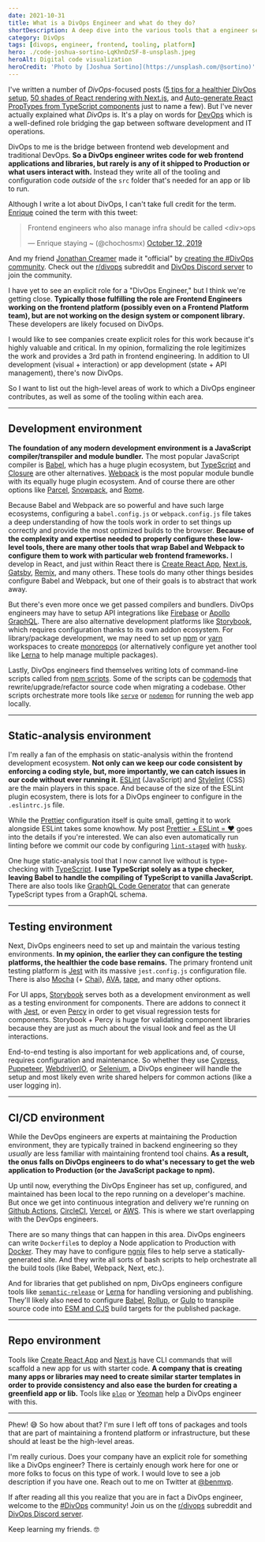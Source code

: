 ```yaml
---
date: 2021-10-31
title: What is a DivOps Engineer and what do they do?
shortDescription: A deep dive into the various tools that a engineer sets up & configures while maintaining the web frontend infrastructure
category: DivOps
tags: [divops, engineer, frontend, tooling, platform]
hero: ./code-joshua-sortino-LqKhnDzSF-8-unsplash.jpeg
heroAlt: Digital code visualization
heroCredit: 'Photo by [Joshua Sortino](https://unsplash.com/@sortino)'
---
```


I've written a number of _DivOps_-focused posts ([5 tips for a healthier DivOps setup](/blog/5-tips-healthier-divops-setup/), [50 shades of React rendering with Next.js](/blog/50-shades-react-rendering-nextjs/), and [Auto-generate React PropTypes from TypeScript components](/blog/auto-generate-react-prop-types-typescript-components/) just to name a few). But I've never actually explained what _DivOps_ is. It's a play on words for [DevOps](https://www.atlassian.com/devops) which is a well-defined role bridging the gap between software development and IT operations.

DivOps to me is the bridge between frontend web development and traditional DevOps. **So a DivOps engineer writes code for web frontend applications and libraries, but rarely is any of it shipped to Production or what users interact with.** Instead they write all of the tooling and configuration code _outside_ of the `src` folder that's needed for an app or lib to run.

Although I write a lot about DivOps, I can't take full credit for the term. [Enrique](https://twitter.com/chochosmx) coined the term with this tweet:

<blockquote class="twitter-tweet"><p lang="en" dir="ltr">Frontend engineers who also manage infra should be called &lt;div&gt;ops</p>&mdash; Enrique staying ~ (@chochosmx) <a href="https://twitter.com/chochosmx/status/1183045782095699968?ref_src=twsrc%5Etfw">October 12, 2019</a></blockquote>

And my friend [Jonathan Creamer](https://twitter.com/jcreamer898) made it "official" by [creating the #DivOps community](https://www.jonathancreamer.com/announcing-div-ops/). Check out the [r/divops](https://www.reddit.com/r/divops/) subreddit and [DivOps Discord server](https://discord.gg/Vvk67JDX6t) to join the community.

I have yet to see an explicit role for a "DivOps Engineer," but I think we're getting close. **Typically those fulfilling the role are Frontend Engineers working on the frontend platform (possibly even on a Frontend Platform team), but are not working on the design system or component library.** These developers are likely focused on DivOps.

I would like to see companies create explicit roles for this work because it's highly valuable and critical. In my opinion, formalizing the role legitimizes the work and provides a 3rd path in frontend engineering. In addition to UI development (visual + interaction) or app development (state + API management), there's now DivOps.

So I want to list out the high-level areas of work to which a DivOps engineer contributes, as well as some of the tooling within each area.

---

## Development environment

**The foundation of any modern development environment is a JavaScript compiler/transpiler and module bundler.** The most popular JavaScript compiler is [Babel](https://babeljs.io/), which has a huge plugin ecosystem, but [TypeScript](https://www.typescriptlang.org/) and [Closure](https://developers.google.com/closure/compiler) are other alternatives. [Webpack](https://webpack.js.org/) is the most popular module bundle with its equally huge plugin ecosystem. And of course there are other options like [Parcel](https://parceljs.org/), [Snowpack](https://www.snowpack.dev/), and [Rome](https://rome.tools/).

Because Babel and Webpack are so powerful and have such large ecosystems, configuring a `babel.config.js` or `webpack.config.js` file takes a deep understanding of how the tools work in order to set things up correctly and provide the most optimized builds to the browser. **Because of the complexity and expertise needed to properly configure these low-level tools, there are many other tools that wrap Babel and Webpack to configure them to work with particular web frontend frameworks.** I develop in React, and just within React there is [Create React App](https://create-react-app.dev/), [Next.js](https://nextjs.org/), [Gatsby](https://www.gatsbyjs.com/), [Remix](https://remix.run/), and many others. These tools do many other things besides configure Babel and Webpack, but one of their goals is to abstract that work away.

But there's even more once we get passed compilers and bundlers. DivOps engineers may have to setup API integrations like [Firebase](https://firebase.google.com/) or [Apollo GraphQL](https://www.apollographql.com/). There are also alternative development platforms like [Storybook](https://storybook.js.org/), which requires configuration thanks to its own addon ecosystem. For library/package development, we may need to set up [npm](https://docs.npmjs.com/cli/v7/using-npm/workspaces) or [yarn](https://yarnpkg.com/features/workspaces) workspaces to create [monorepos](https://yarnpkg.com/advanced/lexicon#monorepository) (or alternatively configure yet another tool like [Lerna](https://lerna.js.org/) to help manage multiple packages).

Lastly, DivOps engineers find themselves writing lots of command-line scripts called from [npm scripts](https://docs.npmjs.com/cli/v7/using-npm/scripts). Some of the scripts can be [codemods](https://github.com/codemod-js/codemod) that rewrite/upgrade/refactor source code when migrating a codebase. Other scripts orchestrate more tools like [`serve`](https://github.com/vercel/serve) or [`nodemon`](https://nodemon.io/) for running the web app locally.

---

## Static-analysis environment

I'm really a fan of the emphasis on static-analysis within the frontend development ecosystem. **Not only can we keep our code consistent by enforcing a coding style, but, more importantly, we can catch issues in our code without ever running it.** [ESLint](https://eslint.org/) (JavaScript) and [Stylelint](https://stylelint.io/) (CSS) are the main players in this space. And because of the size of the ESLint plugin ecosystem, there is lots for a DivOps engineer to configure in the `.eslintrc.js` file.

While the [Prettier](https://prettier.io/) configuration itself is quite small, getting it to work alongside ESLint takes some knowhow. My post [Prettier + ESLint = ❤️](/blog/prettier-eslint/) goes into the details if you're interested. We can also even automatically run linting before we commit our code by configuring [`lint-staged`](https://github.com/okonet/lint-staged) with [`husky`](https://github.com/typicode/husky).

One huge static-analysis tool that I now cannot live without is type-checking with [TypeScript](https://www.typescriptlang.org/). **I use TypeScript solely as a type checker, leaving Babel to handle the compiling of TypeScript to vanilla JavaScript.** There are also tools like [GraphQL Code Generator](https://www.graphql-code-generator.com/) that can generate TypeScript types from a GraphQL schema.

---

## Testing environment

Next, DivOps engineers need to set up and maintain the various testing environments. **In my opinion, the earlier they can configure the testing platforms, the healthier the code base remains.** The primary frontend unit testing platform is [Jest](https://jestjs.io/) with its massive `jest.config.js` configuration file. There is also [Mocha](https://mochajs.org/) (+ [Chai](https://www.chaijs.com/)), [AVA](https://github.com/avajs/ava), [tape](https://github.com/substack/tape), and many other options.

For UI apps, [Storybook](https://storybook.js.org/) serves both as a development environment as well as a testing environment for components. There are addons to connect it with [Jest](https://storybook.js.org/addons/@storybook/addon-jest), or even [Percy](https://docs.percy.io/docs/storybook) in order to get visual regression tests for components. Storybook + Percy is huge for validating component libraries because they are just as much about the visual look and feel as the UI interactions.

End-to-end testing is also important for web applications and, of course, requires configuration and maintenance. So whether they use [Cypress](https://www.cypress.io/), [Puppeteer](https://github.com/puppeteer/puppeteer), [WebdriverIO](https://webdriver.io/), or [Selenium](https://www.selenium.dev/selenium/docs/api/javascript/index.html), a DivOps engineer will handle the setup and most likely even write shared helpers for common actions (like a user logging in).

---

## CI/CD environment

While the DevOps engineers are experts at maintaining the Production environment, they are typically trained in backend engineering so they _usually_ are less familiar with maintaining frontend tool chains. **As a result, the onus falls on DivOps engineers to do what's necessary to get the web application to Production (or the JavaScript package to npm).**

Up until now, everything the DivOps Engineer has set up, configured, and maintained has been local to the repo running on a developer's machine. But once we get into continuous integration and delivery we're running on [Github Actions](https://github.com/features/actions), [CircleCI](https://circleci.com/), [Vercel](https://vercel.com/), or [AWS](https://aws.amazon.com/). This is where we start overlapping with the DevOps engineers.

There are so many things that can happen in this area. DivOps engineers can write `Dockerfile`s to deploy a Node application to Production with [Docker](https://docs.docker.com/). They may have to configure [ngnix](https://www.nginx.com/) files to help serve a statically-generated site. And they write all sorts of bash scripts to help orchestrate all the build tools (like Babel, Webpack, Next, etc.).

And for libraries that get published on npm, DivOps engineers configure tools like [`semantic-release`](https://github.com/semantic-release/semantic-release) or [Lerna](https://lerna.js.org/) for handling versioning and publishing. They'll likely also need to configure [Babel](https://babeljs.io/), [Rollup](https://rollupjs.org/), or [Gulp](https://gulpjs.com/) to transpile source code into [ESM and CJS](https://dev.to/iggredible/what-the-heck-are-cjs-amd-umd-and-esm-ikm) build targets for the published package.

---

## Repo environment

Tools like [Create React App](https://create-react-app.dev/) and [Next.js](https://nextjs.org/) have CLI commands that will scaffold a new app for us with starter code. **A company that is creating many apps or libraries may need to create similar starter templates in order to provide consistency and also ease the burden for creating a greenfield app or lib.** Tools like [`plop`](https://plopjs.com/) or [Yeoman](https://yeoman.io/authoring/index.html) help a DivOps engineer with this.

---

Phew! 😅 So how about that? I'm sure I left off tons of packages and tools that are part of maintaining a frontend platform or infrastructure, but these should at least be the high-level areas.

I'm really curious. Does your company have an explicit role for something like a DivOps engineer? There is certainly enough work here for one or more folks to focus on this type of work. I would love to see a job description if you have one. Reach out to me on Twitter at [@benmvp](https://twitter.com/benmvp).

If after reading all this you realize that you are in fact a DivOps engineer, welcome to the [#DivOps](https://twitter.com/hashtag/divops) community! Join us on the [r/divops](https://www.reddit.com/r/divops/) subreddit and [DivOps Discord server](https://discord.gg/Vvk67JDX6t).

Keep learning my friends. 🤓
